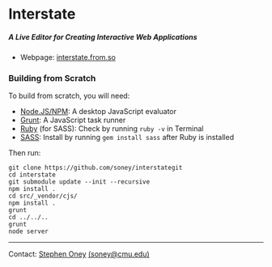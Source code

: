 # Interstate
##### A Live Editor for Creating Interactive Web Applications

* Webpage: [interstate.from.so](http://interstate.from.so)

### Building from Scratch
To build from scratch, you will need:

* [Node.JS/NPM](http://nodejs.org/): A desktop JavaScript evaluator
* [Grunt](http://gruntjs.com/): A JavaScript task runner
* [Ruby](http://www.ruby-lang.org/en/downloads/) (for SASS): Check by running `ruby -v` in Terminal
* [SASS](http://sass-lang.com/download.html): Install by running `gem install sass` after Ruby is installed

Then run:

    git clone https://github.com/soney/interstategit
    cd interstate
    git submodule update --init --recursive
    npm install .
    cd src/_vendor/cjs/
    npm install .
    grunt
    cd ../../..
    grunt
    node server

---

Contact: [Stephen Oney](http://from.so/) [(soney@cmu.edu)](mailto:soney@cmu.edu)
